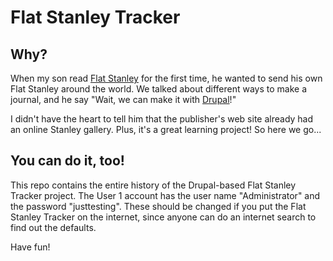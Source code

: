 # Flat Stanley Tracker

## Why?

When my son read [Flat Stanley](http://http://www.flatstanley.com) for the first time, he wanted to send his own Flat Stanley around the world.  We talked about different ways to make a journal, and he say "Wait, we can make it with [Drupal](http://drupal.org)!"

I didn't have the heart to tell him that the publisher's web site already had an online Stanley gallery.  Plus, it's a great learning project!  So here we go...

## You can do it, too!

This repo contains the entire history of the Drupal-based Flat Stanley Tracker project.  The User 1 account has the user name "Administrator" and the password "justtesting".  These should be changed if you put the Flat Stanley Tracker on the internet, since anyone can do an internet search to find out the defaults.

Have fun!